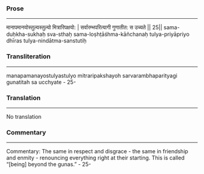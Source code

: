 ### Prose 
 --- 
मानापमानयोस्तुल्यस्तुल्यो मित्रारिपक्षयो: |
सर्वारम्भपरित्यागी गुणातीत: स उच्यते || 25||
sama-duḥkha-sukhaḥ sva-sthaḥ sama-loṣhṭāśhma-kāñchanaḥ
tulya-priyāpriyo dhīras tulya-nindātma-sanstutiḥ

### Transliteration 
 --- 
manapamanayostulyastulyo mitraripakshayoh sarvarambhaparityagi gunatitah sa ucchyate - 25-

### Translation 
 --- 
No translation

### Commentary 
 --- 
Commentary: The same in respect and disgrace - the same in friendship and enmity - renouncing everything right at their starting. This is called “[being] beyond the gunas.” - 25-